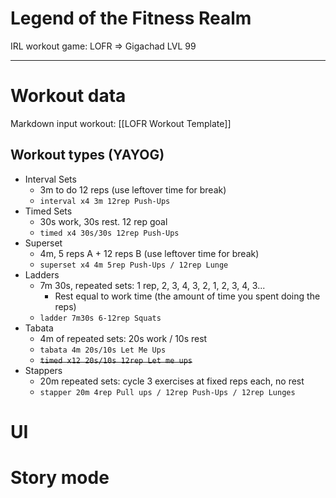 # Legend of the Fitness Realm

IRL workout game: LOFR => Gigachad LVL 99

---

# Workout data

Markdown input workout: [[LOFR Workout Template]]

## Workout types (YAYOG)

-   Interval Sets
    -   3m to do 12 reps (use leftover time for break)
    -   `interval x4 3m 12rep Push-Ups`
-   Timed Sets
    -   30s work, 30s rest. 12 rep goal
    -   `timed x4 30s/30s 12rep Push-Ups`
-   Superset
    -   4m, 5 reps A + 12 reps B (use leftover time for break)
    -   `superset x4 4m 5rep Push-Ups / 12rep Lunge`
-   Ladders
    -   7m 30s, repeated sets: 1 rep, 2, 3, 4, 3, 2, 1, 2, 3, 4, 3...
        -   Rest equal to work time (the amount of time you spent doing the reps)
    -   `ladder 7m30s 6-12rep Squats`
-   Tabata
    -   4m of repeated sets: 20s work / 10s rest
    -   `tabata 4m 20s/10s Let Me Ups`
    -   ~~`timed x12 20s/10s 12rep Let me ups`~~
-   Stappers
    -   20m repeated sets: cycle 3 exercises at fixed reps each, no rest
    -   `stapper 20m 4rep Pull ups / 12rep Push-Ups / 12rep Lunges`

# UI

# Story mode
